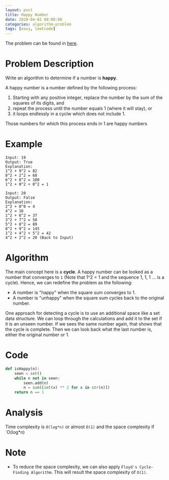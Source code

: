 ```yaml
---
layout: post
title: Happy Number
date: 2020-04-02 00:00:00
categories: algorithm-problem
tags: [easy, leetcode]
---
```

The problem can be found in <a href="https://leetcode.com/problems/happy-number/">here</a>.

# Problem Description
Write an algorithm to determine if a number is **happy**.

A happy number is a number defined by the following process:
1. Starting with any positive integer, replace the number by the sum of the squares of its digits, and
2. repeat the process until the number equals 1 (where it will stay), or
3. it loops endlessly in a cyclw which does not include 1.

Those numbers for which this process ends in 1 are happy numbers

# Example
```
Input: 19
Output: True
Explanation:
1^2 + 9^2 = 82
8^2 + 2^2 = 68
6^2 + 8^2 = 100
1^2 + 0^2 + 0^2 = 1
```

```
Input: 20
Output: False
Explanation:
2^2 + 0^0 = 4
4^2 = 16
1^2 + 6^2 = 37
3^2 + 7^2 = 58
5^2 + 8^2 = 89
8^2 + 9^2 = 145
1^2 + 4^2 + 5^2 = 42
4^2 + 2^2 = 20 (Back to Input)
```

# Algorithm
The main concept here is a **cycle**. A happy number can be looked as a number that converges to `1` (Note that 1^2 = 1 and the sequence 1, 1, 1 ... is a cycle). Hence, we can redefine the problem as the following:

- A number is "happy" when the square sum converges to 1.
- A number is "unhappy" when the square sum cycles back to the original number.

One approach for detecting a cycle is to use an additional space like a set data structure. We can loop through the calculations and add it to the set if it is an unseen number. If we sees the same number again, that shows that the cycle is complete. Then we can look back what the last number is, either the original number or 1.

# Code
```python
def isHappy(n):
    seen = set()
    while n not in seen:
        seen.add(n)
        n = sum([int(x) ** 2 for x in str(n)])
    return n == 1
```

# Analysis
Time complexity is `O(log*n)` or almost `O(1)` and the space complexity if `O(log*n)

# Note
- To reduce the space complexity, we can also apply `Floyd's Cycle-Finding Algorithm`. This will result the space complexity of `O(1)`.
